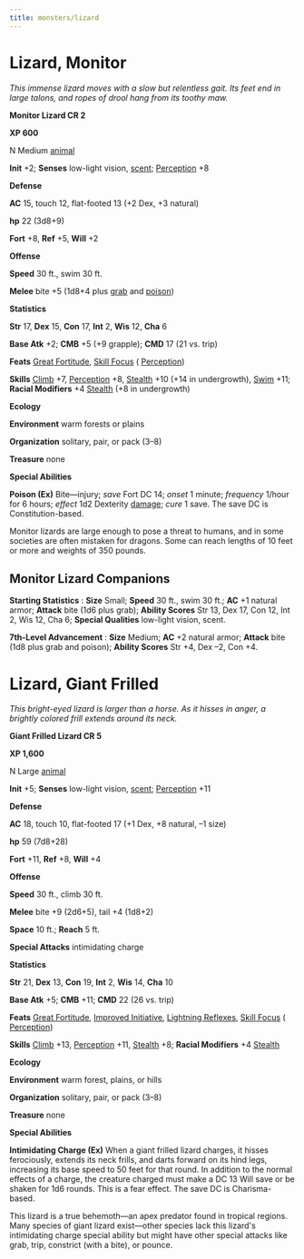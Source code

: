 ```yaml
---
title: monsters/lizard
---
```

# Lizard, Monitor

_This immense lizard moves with a slow but relentless gait. Its feet end in large talons, and ropes of drool hang from its toothy maw._

**Monitor Lizard CR 2**

**XP 600**

N Medium [animal](creatureTypes#_animal)

**Init** +2; **Senses** low-light vision, [scent](universalMonsterRules#_scent); [Perception](../skills/perception#_perception) +8

**Defense**

**AC** 15, touch 12, flat-footed 13 (+2 Dex, +3 natural)

**hp** 22 (3d8+9)

**Fort** +8, **Ref** +5, **Will** +2

**Offense**

**Speed** 30 ft., swim 30 ft.

**Melee** bite +5 (1d8+4 plus [grab](universalMonsterRules#_grab) and [poison](universalMonsterRules#_poison))

**Statistics**

**Str** 17, **Dex** 15, **Con** 17, **Int** 2, **Wis** 12, **Cha** 6

**Base Atk** +2; **CMB** +5 (+9 grapple); **CMD** 17 (21 vs. trip)

**Feats** [Great Fortitude](../feats#_great-fortitude), [Skill Focus](../feats#_skill-focus) ( [Perception](../skills/perception#_perception))

**Skills** [Climb](../skills/climb#_climb) +7, [Perception](../skills/perception#_perception) +8, [Stealth](../skills/stealth#_stealth) +10 (+14 in undergrowth), [Swim](../skills/swim#_swim) +11; **Racial Modifiers** +4 [Stealth](../skills/stealth#_stealth) (+8 in undergrowth)

**Ecology**

**Environment** warm forests or plains

**Organization** solitary, pair, or pack (3–8)

**Treasure** none

**Special Abilities**

**Poison (Ex)** Bite—injury; _save_ Fort DC 14; _onset_ 1 minute; _frequency_ 1/hour for 6 hours; _effect_ 1d2 Dexterity [damage](universalMonsterRules#_ability-damage-and-drain); _cure_ 1 save. The save DC is Constitution-based.

Monitor lizards are large enough to pose a threat to humans, and in some societies are often mistaken for dragons. Some can reach lengths of 10 feet or more and weights of 350 pounds.

## Monitor Lizard Companions

**Starting Statistics** : **Size** Small; **Speed** 30 ft., swim 30 ft.; **AC** +1 natural armor; **Attack** bite (1d6 plus grab); **Ability Scores** Str 13, Dex 17, Con 12, Int 2, Wis 12, Cha 6; **Special Qualities** low-light vision, scent.

**7th-Level Advancement** : **Size** Medium; **AC** +2 natural armor; **Attack** bite (1d8 plus grab and poison); **Ability Scores** Str +4, Dex –2, Con +4.

# Lizard, Giant Frilled

_This bright-eyed lizard is larger than a horse. As it hisses in anger, a brightly colored frill extends around its neck._

**Giant Frilled Lizard CR 5**

**XP 1,600**

N Large [animal](creatureTypes#_animal)

**Init** +5; **Senses** low-light vision, [scent](universalMonsterRules#_scent); [Perception](../skills/perception#_perception) +11

**Defense**

**AC** 18, touch 10, flat-footed 17 (+1 Dex, +8 natural, –1 size)

**hp** 59 (7d8+28)

**Fort** +11, **Ref** +8, **Will** +4

**Offense**

**Speed** 30 ft., climb 30 ft.

**Melee** bite +9 (2d6+5), tail +4 (1d8+2)

**Space** 10 ft.; **Reach** 5 ft.

**Special Attacks** intimidating charge

**Statistics**

**Str** 21, **Dex** 13, **Con** 19, **Int** 2, **Wis** 14, **Cha** 10

**Base Atk** +5; **CMB** +11; **CMD** 22 (26 vs. trip)

**Feats** [Great Fortitude](../feats#_great-fortitude), [Improved Initiative](../feats#_improved-initiative), [Lightning Reflexes](../feats#_lightning-reflexes), [Skill Focus](../feats#_skill-focus) ( [Perception](../skills/perception#_perception))

**Skills** [Climb](../skills/climb#_climb) +13, [Perception](../skills/perception#_perception) +11, [Stealth](../skills/stealth#_stealth) +8; **Racial Modifiers** +4 [Stealth](../skills/stealth#_stealth)

**Ecology**

**Environment** warm forest, plains, or hills

**Organization** solitary, pair, or pack (3–8)

**Treasure** none

**Special Abilities**

**Intimidating Charge (Ex)** When a giant frilled lizard charges, it hisses ferociously, extends its neck frills, and darts forward on its hind legs, increasing its base speed to 50 feet for that round. In addition to the normal effects of a charge, the creature charged must make a DC 13 Will save or be shaken for 1d6 rounds. This is a fear effect. The save DC is Charisma-based.

This lizard is a true behemoth—an apex predator found in tropical regions. Many species of giant lizard exist—other species lack this lizard's intimidating charge special ability but might have other special attacks like grab, trip, constrict (with a bite), or pounce.

